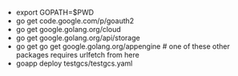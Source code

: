 * export GOPATH=$PWD
* go get code.google.com/p/goauth2
* go get google.golang.org/cloud
* go get google.golang.org/api/storage
* go get go get google.golang.org/appengine # one of these other packages requires urlfetch from here
* goapp deploy testgcs/testgcs.yaml
